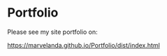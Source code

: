 # Portfolio

Please see my site portfolio on:

https://marvelanda.github.io/Portfolio/dist/index.html
